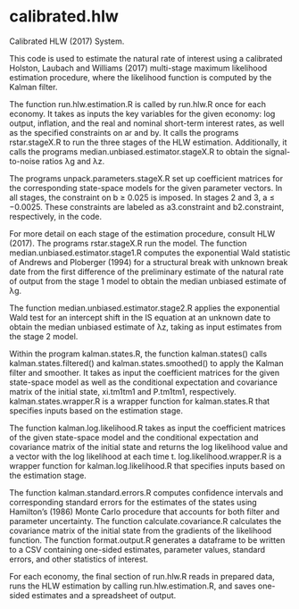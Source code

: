 # calibrated.hlw

Calibrated HLW (2017) System.

This code is used to estimate the natural rate of interest using a calibrated Holston, Laubach and Williams (2017) multi-stage maximum likelihood estimation procedure, where the likelihood function is computed by the Kalman filter.

The function run.hlw.estimation.R is called by run.hlw.R once for each economy. It takes as inputs the key variables for the given economy: log output, inflation, and the real and nominal short-term interest rates, as well as the specified constraints on ar and by. It calls the programs rstar.stageX.R to run the three stages of the HLW estimation. Additionally, it calls the programs median.unbiased.estimator.stageX.R to obtain the signal-to-noise ratios λg and λz.

The programs unpack.parameters.stageX.R set up coefficient matrices for the corresponding state-space models for the given parameter vectors. In all stages, the constraint on b ≥ 0.025 is imposed. In stages 2 and 3, a ≤ −0.0025. These constraints are labeled as a3.constraint and b2.constraint, respectively, in the code.

For more detail on each stage of the estimation procedure, consult HLW (2017). The programs rstar.stageX.R run the model. The function median.unbiased.estimator.stage1.R computes the exponential Wald statistic of Andrews and Ploberger (1994) for a structural break with unknown break date from the first difference of the preliminary estimate of the natural rate of output from the stage 1 model to obtain the median unbiased estimate of λg.

The function median.unbiased.estimator.stage2.R applies the exponential Wald test for an intercept shift in the IS equation at an unknown date to obtain the median unbiased estimate of λz, taking as input estimates from the stage 2 model.

Within the program kalman.states.R, the function kalman.states() calls kalman.states.filtered() and kalman.states.smoothed() to apply the Kalman filter and smoother. It takes as input the coefficient matrices for the given state-space model as well as the conditional expectation and covariance matrix of the initial state, xi.tm1tm1 and P.tm1tm1, respectively. kalman.states.wrapper.R is a wrapper function for kalman.states.R that specifies inputs based on the estimation stage.

The function kalman.log.likelihood.R takes as input the coefficient matrices of the given state-space model and the conditional expectation and covariance matrix of the initial state and returns the log likelihood value and a vector with the log likelihood at each time t. log.likelihood.wrapper.R is a wrapper function for kalman.log.likelihood.R that specifies inputs based on the estimation stage.

The function kalman.standard.errors.R computes confidence intervals and corresponding standard errors for the estimates of the states using Hamilton’s (1986) Monte Carlo procedure that accounts for both filter and parameter uncertainty. The function calculate.covariance.R calculates the covariance matrix of the initial state from the gradients of the likelihood function. The function format.output.R generates a dataframe to be written to a CSV containing one-sided estimates, parameter values, standard errors, and other statistics of interest.

For each economy, the final section of run.hlw.R reads in prepared data, runs the HLW estimation by calling run.hlw.estimation.R, and saves one- sided estimates and a spreadsheet of output.
